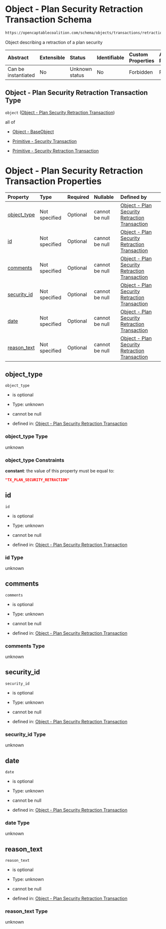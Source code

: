# Object - Plan Security Retraction Transaction Schema

```txt
https://opencaptablecoalition.com/schema/objects/transactions/retraction/PlanSecurityRetraction.schema.json
```

Object describing a retraction of a plan security

| Abstract            | Extensible | Status         | Identifiable | Custom Properties | Additional Properties | Access Restrictions | Defined In                                                                                                                                   |
| :------------------ | :--------- | :------------- | :----------- | :---------------- | :-------------------- | :------------------ | :------------------------------------------------------------------------------------------------------------------------------------------- |
| Can be instantiated | No         | Unknown status | No           | Forbidden         | Forbidden             | none                | [PlanSecurityRetraction.schema.json](../../schema/objects/transactions/retraction/PlanSecurityRetraction.schema.json "open original schema") |

## Object - Plan Security Retraction Transaction Type

`object` ([Object - Plan Security Retraction Transaction](plansecurityretraction.md))

all of

*   [Object - BaseObject](issuer-allof-object---baseobject.md "check type definition")

*   [Primitive - Security Transaction](convertibletransfer-allof-primitive---security-transaction.md "check type definition")

*   [Primitive - Security Retraction Transaction](convertibleretraction-allof-primitive---security-retraction-transaction.md "check type definition")

# Object - Plan Security Retraction Transaction Properties

| Property                    | Type          | Required | Nullable       | Defined by                                                                                                                                                                                                                              |
| :-------------------------- | :------------ | :------- | :------------- | :-------------------------------------------------------------------------------------------------------------------------------------------------------------------------------------------------------------------------------------- |
| [object_type](#object_type) | Not specified | Optional | cannot be null | [Object - Plan Security Retraction Transaction](plansecurityretraction-properties-object_type.md "https://opencaptablecoalition.com/schema/objects/transactions/retraction/PlanSecurityRetraction.schema.json#/properties/object_type") |
| [id](#id)                   | Not specified | Optional | cannot be null | [Object - Plan Security Retraction Transaction](plansecurityretraction-properties-id.md "https://opencaptablecoalition.com/schema/objects/transactions/retraction/PlanSecurityRetraction.schema.json#/properties/id")                   |
| [comments](#comments)       | Not specified | Optional | cannot be null | [Object - Plan Security Retraction Transaction](plansecurityretraction-properties-comments.md "https://opencaptablecoalition.com/schema/objects/transactions/retraction/PlanSecurityRetraction.schema.json#/properties/comments")       |
| [security_id](#security_id) | Not specified | Optional | cannot be null | [Object - Plan Security Retraction Transaction](plansecurityretraction-properties-security_id.md "https://opencaptablecoalition.com/schema/objects/transactions/retraction/PlanSecurityRetraction.schema.json#/properties/security_id") |
| [date](#date)               | Not specified | Optional | cannot be null | [Object - Plan Security Retraction Transaction](plansecurityretraction-properties-date.md "https://opencaptablecoalition.com/schema/objects/transactions/retraction/PlanSecurityRetraction.schema.json#/properties/date")               |
| [reason_text](#reason_text) | Not specified | Optional | cannot be null | [Object - Plan Security Retraction Transaction](plansecurityretraction-properties-reason_text.md "https://opencaptablecoalition.com/schema/objects/transactions/retraction/PlanSecurityRetraction.schema.json#/properties/reason_text") |

## object_type



`object_type`

*   is optional

*   Type: unknown

*   cannot be null

*   defined in: [Object - Plan Security Retraction Transaction](plansecurityretraction-properties-object_type.md "https://opencaptablecoalition.com/schema/objects/transactions/retraction/PlanSecurityRetraction.schema.json#/properties/object_type")

### object_type Type

unknown

### object_type Constraints

**constant**: the value of this property must be equal to:

```json
"TX_PLAN_SECURITY_RETRACTION"
```

## id



`id`

*   is optional

*   Type: unknown

*   cannot be null

*   defined in: [Object - Plan Security Retraction Transaction](plansecurityretraction-properties-id.md "https://opencaptablecoalition.com/schema/objects/transactions/retraction/PlanSecurityRetraction.schema.json#/properties/id")

### id Type

unknown

## comments



`comments`

*   is optional

*   Type: unknown

*   cannot be null

*   defined in: [Object - Plan Security Retraction Transaction](plansecurityretraction-properties-comments.md "https://opencaptablecoalition.com/schema/objects/transactions/retraction/PlanSecurityRetraction.schema.json#/properties/comments")

### comments Type

unknown

## security_id



`security_id`

*   is optional

*   Type: unknown

*   cannot be null

*   defined in: [Object - Plan Security Retraction Transaction](plansecurityretraction-properties-security_id.md "https://opencaptablecoalition.com/schema/objects/transactions/retraction/PlanSecurityRetraction.schema.json#/properties/security_id")

### security_id Type

unknown

## date



`date`

*   is optional

*   Type: unknown

*   cannot be null

*   defined in: [Object - Plan Security Retraction Transaction](plansecurityretraction-properties-date.md "https://opencaptablecoalition.com/schema/objects/transactions/retraction/PlanSecurityRetraction.schema.json#/properties/date")

### date Type

unknown

## reason_text



`reason_text`

*   is optional

*   Type: unknown

*   cannot be null

*   defined in: [Object - Plan Security Retraction Transaction](plansecurityretraction-properties-reason_text.md "https://opencaptablecoalition.com/schema/objects/transactions/retraction/PlanSecurityRetraction.schema.json#/properties/reason_text")

### reason_text Type

unknown
